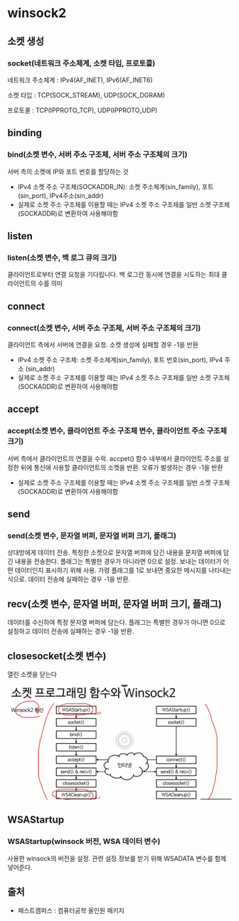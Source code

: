 # winsock2

## 소켓 생성

### socket(네트워크 주소체계, 소켓 타입, 프로토콜)

네트워크 주소체계 : IPv4(AF_INET), IPv6(AF_INET6)

소켓 타입 : TCP(SOCK_STREAM), UDP(SOCK_DGRAM)

프로토콜 : TCP(IPPROTO_TCP), UDP(IPPROTO_UDP)



## binding

### bind(소켓 변수, 서버 주소 구조체, 서버 주소 구조체의 크기)

서버 측의 소켓에 IP와 포트 번호를 할당하는 것

- IPv4 소켓 주소 구조체(SOCKADDR_IN): 소켓 주소체계(sin_family), 포트(sin_port), IPv4주소(sin_addr)
- 실제로 소켓 주소 구조체를 이용할 때는 IPv4 소켓 주소 구조체를 일반 소켓 구조체(SOCKADDR)로 변환하여 사용해야함



## listen

### listen(소켓 변수, 백 로그 큐의 크기)

클라이언트로부터 연결 요청을 기다립니다. 백 로그란 동시에 연결을 시도하는 최대 클라이언트의 수를 의미



## connect

### connect(소켓 변수, 서버 주소 구조체, 서버 주소 구조체의 크기)

클라이언트 측에서 서버에 연결을 요청. 소켓 생성에 실패할 경우 -1을 반환

- IPv4 소켓 주소 구조체: 소켓 주소체계(sin_family), 포트 번호(sin_port), IPv4 주소 (sin_addr)
- 실제로 소켓 주소 구조체를 이용할 때는 IPv4 소켓 주소 구조체를 일반 소켓 구조체(SOCKADDR)로 변환하여 사용해야함



## accept

### accept(소켓 변수, 클라이언트 주소 구조체 변수, 클라이언트 주소 구조체 크기)

서버 측에서 클라이언트의 연결을 수락.  accpet() 함수 내부에서 클라이언트 주소를 설정한 뒤에 통신에 사용할 클라이언트의 소켓을 반환. 오류가 발생하는 경우 -1을 반환

- 실제로 소켓 주소 구조체를 이용할 때는 IPv4 소켓 주소 구조체를 일반 소켓 구조체(SOCKADDR)로 변환하여 사용해야함



## send

### send(소켓 변수, 문자열 버퍼, 문자열 버퍼 크기, 플래그)

상대방에게 데이터 전송. 특정한 소켓으로 문자열 버퍼에 담긴 내용을 문자열 버퍼에 담긴 내용을 전송한다. 플래그는 특별한 경우가 아니라면 0으로 설정. 보내는 데이터가 어떤 데이터인지 표시하기 위해 사용. 가령 플래그를 1로 보내면 중요한 메시지를 나타내는 식으로. 데이터 전송에 실패하는 경우 -1을 반환.



## recv(소켓 변수, 문자열 버퍼, 문자열 버퍼 크기, 플래그)

데이터를 수신하여 특정 문자열 버퍼에 담는다. 플래그는 특별한 경우가 아니면 0으로 설정하고 데이터 전송에 실패하는 경우 -1을 반환.



## closesocket(소켓 변수)

열린 소켓을 닫는다



![image-20210630165550918](winsock2.assets/image-20210630165550918.png)



## WSAStartup

### WSAStartup(winsock 버전, WSA 데이터 변수)

사용한 winsock의 버전을 설정. 관련 설정 정보를 받기 위해 WSADATA 변수를 함께 넣어준다.



## 출처

- 패스트캠퍼스 : 컴퓨터공학 올인원 패키지

